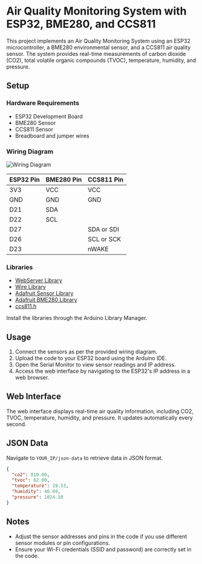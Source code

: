 # Air Quality Monitoring System with ESP32, BME280, and CCS811

This project implements an Air Quality Monitoring System using an ESP32 microcontroller, a BME280 environmental sensor, and a CCS811 air quality sensor. The system provides real-time measurements of carbon dioxide (CO2), total volatile organic compounds (TVOC), temperature, humidity, and pressure.

## Setup

### Hardware Requirements

- ESP32 Development Board
- BME280 Sensor
- CCS811 Sensor
- Breadboard and jumper wires

### Wiring Diagram

![Wiring Diagram](schematic.png)

| ESP32 Pin  | BME280 Pin | CCS811 Pin |
|------------|------------|------------|
| 3V3        | VCC        | VCC        |
| GND        | GND        | GND        |
| D21        | SDA        |            |
| D22        | SCL        |            |
| D27        |            | SDA or SDI |
| D26        |            | SCL or SCK |
| D23        |            | nWAKE      |


### Libraries

- [WebServer Library](https://github.com/espressif/arduino-esp32/tree/master/libraries/WebServer)
- [Wire Library](https://www.arduino.cc/en/reference/wire)
- [Adafruit Sensor Library](https://github.com/adafruit/Adafruit_Sensor)
- [Adafruit BME280 Library](https://github.com/adafruit/Adafruit_BME280)
- [ccs811.h](https://github.com/maarten-pennings/CCS811)

Install the libraries through the Arduino Library Manager.

## Usage

1. Connect the sensors as per the provided wiring diagram.
2. Upload the code to your ESP32 board using the Arduino IDE.
3. Open the Serial Monitor to view sensor readings and IP address.
4. Access the web interface by navigating to the ESP32's IP address in a web browser.

## Web Interface

The web interface displays real-time air quality information, including CO2, TVOC, temperature, humidity, and pressure. It updates automatically every second.

## JSON Data

Navigate to `YOUR_IP/json-data` to retrieve data in JSON format.

```json
{
  "co2": 810.00,
  "tvoc": 62.00,
  "temperature": 19.53,
  "humidity": 46.69,
  "pressure": 1024.10
}
```

## Notes

- Adjust the sensor addresses and pins in the code if you use different sensor modules or pin configurations.
- Ensure your Wi-Fi credentials (SSID and password) are correctly set in the code.
